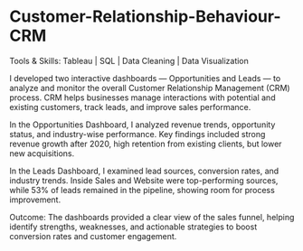# Customer-Relationship-Behaviour-CRM


Tools & Skills: Tableau | SQL | Data Cleaning | Data Visualization

I developed two interactive dashboards — Opportunities and Leads — to analyze and monitor the overall Customer Relationship Management (CRM) process.
CRM helps businesses manage interactions with potential and existing customers, track leads, and improve sales performance.

In the Opportunities Dashboard, I analyzed revenue trends, opportunity status, and industry-wise performance. Key findings included strong revenue growth after 2020, high retention from existing clients, but lower new acquisitions.

In the Leads Dashboard, I examined lead sources, conversion rates, and industry trends. Inside Sales and Website were top-performing sources, while 53% of leads remained in the pipeline, showing room for process improvement.

Outcome: The dashboards provided a clear view of the sales funnel, helping identify strengths, weaknesses, and actionable strategies to boost conversion rates and customer engagement.
